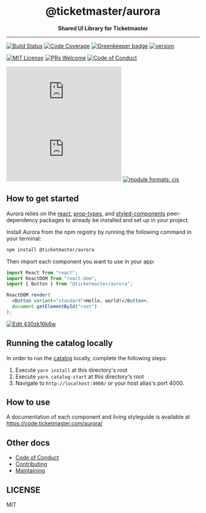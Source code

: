 <div align="center">
<h1>@ticketmaster/aurora</h1>
<strong>Shared UI Library for Ticketmaster</strong>
</div>

<hr />

[![Build Status][build-badge]][build]
[![Code Coverage][coverage-badge]][coverage]
[![Greenkeeper badge][greenkeeper-badge]](https://greenkeeper.io/)
[![version][version-badge]][package]

[![MIT License][license-badge]][license]
[![PRs Welcome][prs-badge]][prs]
[![Code of Conduct][coc-badge]][coc]

[![size][size-badge]][unpkg-dist]
[![gzip size][gzip-badge]][unpkg-dist]
[![module formats: cjs][module-formats-badge]][unpkg-dist]

## How to get started

Aurora relies on the [react](https://www.npmjs.com/package/react),
[prop-types](https://www.npmjs.com/package/prop-types),
and [styled-components](https://www.npmjs.com/package/styled-components)
peer-dependency packages to already be installed and set up in your project.

Install Aurora from the npm registry by running the following command in your terminal:

```bash
npm install @ticketmaster/aurora
```

Then import each component you want to use in your app:

```jsx
import React from "react";
import ReactDOM from "react-dom";
import { Button } from "@ticketmaster/aurora";

ReactDOM.render(
  <Button variant="standard">Hello, world!</Button>,
  document.getElementById("root")
);
```

[![Edit 430zk16k6w](https://codesandbox.io/static/img/play-codesandbox.svg)](https://codesandbox.io/s/430zk16k6w?autoresize=1&hidenavigation=1)

## Running the catalog locally

In order to run the [catalog](https://code.ticketmaster.com/aurora/) locally, complete the following steps:

1.  Execute `yarn install` at this directory's root
2.  Execute `yarn catalog-start` at this directory's root
3.  Navigate to `http://localhost:4000/` or your host alias's port 4000.

## How to use

A documentation of each component and living styleguide is available at https://code.ticketmaster.com/aurora/

## Other docs

- [Code of Conduct][coc]
- [Contributing][contributing]
- [Maintaining][maintaining]

## LICENSE

MIT

[build-badge]: https://img.shields.io/travis/Ticketmaster/aurora.svg
[build]: https://travis-ci.org/Ticketmaster/aurora
[coverage-badge]: https://img.shields.io/codecov/c/github/ticketmaster/aurora.svg
[coverage]: https://codecov.io/github/ticketmaster/aurora
[greenkeeper-badge]: https://badges.greenkeeper.io/ticketmaster/aurora.svg
[version-badge]: https://img.shields.io/npm/v/@ticketmaster/aurora.svg
[package]: https://www.npmjs.com/package/@ticketmaster/aurora
[license-badge]: https://img.shields.io/npm/l/@ticketmaster/aurora.svg
[license]: https://github.com/ticketmaster/aurora/blob/master/LICENSE
[prs-badge]: https://img.shields.io/badge/PRs-welcome-brightgreen.svg
[prs]: http://makeapullrequest.com
[coc-badge]: https://img.shields.io/badge/code%20of-conduct-ff69b4.svg
[coc]: https://github.com/ticketmaster/aurora/blob/master/other/CODE_OF_CONDUCT.md
[contributing]: https://github.com/ticketmaster/aurora/blob/master/CONTRIBUTING.md
[maintaining]: https://github.com/ticketmaster/aurora/blob/master/other/MAINTAINING.md
[gzip-badge]: http://img.badgesize.io/https://unpkg.com/@ticketmaster/aurora/dist/index.umd.min.js?compression=gzip&label=gzip%20size
[size-badge]: http://img.badgesize.io/https://unpkg.com/@ticketmaster/aurora/dist/index.umd.min.js?label=size
[unpkg-dist]: https://unpkg.com/@ticketmaster/aurora/dist/
[module-formats-badge]: https://img.shields.io/badge/module%20formats-umd%2C%20cjs%2C%20es-green.svg
